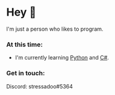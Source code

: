 # Hey 👋

I'm just a person who likes to program.

### At this time:
- I'm currently learning [Python](https://www.python.org/) and [C#](https://docs.microsoft.com/pt-br/dotnet/csharp/).

### Get in touch:
Discord: stressadoo#5364
